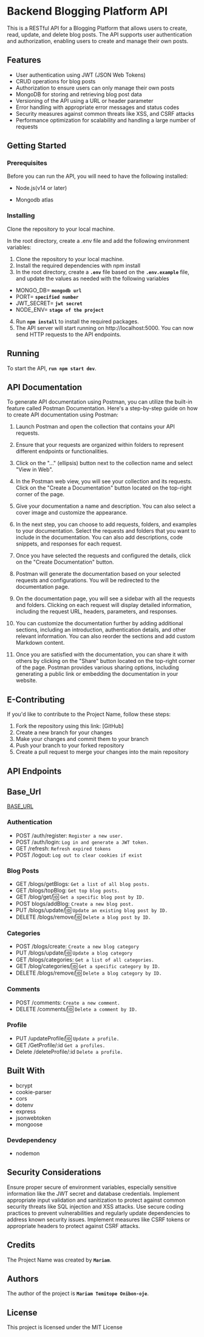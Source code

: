 # **Backend Blogging Platform API**

This is a RESTful API for a Blogging Platform that allows users to create, read, update, and delete blog posts. The API supports user authentication and authorization, enabling users to create and manage their own posts.

## **Features**

- User authentication using JWT (JSON Web Tokens)
- CRUD operations for blog posts
- Authorization to ensure users can only manage their own posts
- MongoDB for storing and retrieving blog post data
- Versioning of the API using a URL or header parameter
- Error handling with appropriate error messages and status codes
- Security measures against common threats like XSS, and CSRF attacks
- Performance optimization for scalability and handling a large number of requests

## **Getting Started**

### **Prerequisites**

Before you can run the API, you will need to have the following installed:

- Node.js(v14 or later)

- Mongodb atlas

### **Installing**

Clone the repository to your local machine.

In the root directory, create a .env file and add the
following environment variables:

1. Clone the repository to your local machine.
2. Install the required dependencies with npm install
3. In the root directory, create a **`.env`** file based on the **`.env.example`** file, and update the values as needed with the following variables

- MONGO_DB= **`mongodb url`**
- PORT= **`specified number`** 
- JWT_SECRET= **`jwt secret`**
- NODE_ENV= **`stage of the project`**

4. Run **`npm install`** to install the required packages.
5. The API server will start running on http://localhost:5000. You can now send HTTP requests to the API endpoints.

## **Running**

To start the API, **`run npm start dev`**.

## **API Documentation**

To generate API documentation using Postman, you can utilize the built-in feature called Postman Documentation. Here's a step-by-step guide on how to create API documentation using Postman:

1. Launch Postman and open the collection that contains your API requests.

2. Ensure that your requests are organized within folders to represent different endpoints or functionalities.

3. Click on the "..." (ellipsis) button next to the collection name and select "View in Web".

4. In the Postman web view, you will see your collection and its requests. Click on the "Create a Documentation" button located on the top-right corner of the page.

5. Give your documentation a name and description. You can also select a cover image and customize the appearance.

6. In the next step, you can choose to add requests, folders, and examples to your documentation. Select the requests and folders that you want to include in the documentation. You can also add descriptions, code snippets, and responses for each request.

7. Once you have selected the requests and configured the details, click on the "Create Documentation" button.

8. Postman will generate the documentation based on your selected requests and configurations. You will be redirected to the documentation page.

9. On the documentation page, you will see a sidebar with all the requests and folders. Clicking on each request will display detailed information, including the request URL, headers, parameters, and responses.

10. You can customize the documentation further by adding additional sections, including an introduction, authentication details, and other relevant information. You can also reorder the sections and add custom Markdown content.

11. Once you are satisfied with the documentation, you can share it with others by clicking on the "Share" button located on the top-right corner of the page. Postman provides various sharing options, including generating a public link or embedding the documentation in your website.

## **E-Contributing**

If you'd like to contribute to the Project Name, follow these steps:

1. Fork the repository using this link: [GitHub]
2. Create a new branch for your changes
3. Make your changes and commit them to your branch
4. Push your branch to your forked repository
5. Create a pull request to merge your changes into the main repository

## **API Endpoints**

## **Base_Url**

[BASE_URL]("")
### **Authentication**

- POST /auth/register: `Register a new user.`
- POST /auth/login: `Log in and generate a JWT token.`
- GET /refresh: `Refresh expired tokens`
- POST /logout: `Log out to clear cookies if exist`

### **Blog Posts**

- GET /blogs/getBlogs: `Get a list of all blog posts.`
- GET /blogs/topBlog: `Get top blog posts.`
- GET /blog/get/:id: `Get a specific blog post by ID.`
- POST blogs/addBlog: `Create a new blog post.`
- PUT /blogs/update/:id: `Update an existing blog post by ID.`
- DELETE /blogs/remove/:id: `Delete a blog post by ID.`

### **Categories**

- POST /blogs/create: `Create a new blog category`
- PUT /blogs/update/:id: `Update a blog category`
- GET /blogs/categories: `Get a list of all categories.`
- GET /blog/categories/:id: `Get a specific category by ID.`
- DELETE /blogs/remove/:id: `Delete a blog category by ID.`

### **Comments**

- POST /comments: `Create a new comment.`
- DELETE /comments/:id: `Delete a comment by ID.`

### **Profile**

- PUT /updateProfile/:id: `Update a profile.`
- GET /GetProfile/:id `Get a profiles.`
- Delete /deleteProfile/:id `Delete a profile.`

## **Built With**

- bcrypt
- cookie-parser
- cors
- dotenv
- express
- jsonwebtoken
- mongoose

### **Devdependency**

- nodemon

## **Security Considerations**

Ensure proper secure of environment variables, especially sensitive information like the JWT secret and database credentials.
Implement appropriate input validation and sanitization to protect against common security threats like SQL injection and XSS attacks.
Use secure coding practices to prevent vulnerabilities and regularly update dependencies to address known security issues.
Implement measures like CSRF tokens or appropriate headers to protect against CSRF attacks.

## **Credits**

The Project Name was created by **`Mariam`**.

## **Authors**

The author of the project is **`Mariam Temitope Onibon-oje`**.

## **License**

This project is licensed under the MIT License
